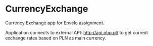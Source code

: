 # CurrencyExchange
Currency Exchange app for Envelo assignment.

Application connects to external API: http://api.nbp.pl/ to get current exchange rates 
based on PLN as main currency.